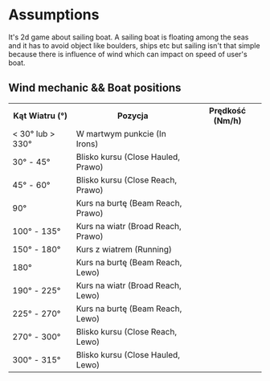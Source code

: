 # Assumptions
It's 2d game about sailing boat.
A sailing boat is floating among the seas and it has to avoid object like boulders, ships etc but sailing isn't that simple because there is influence of wind which can impact on speed of user's boat.
## Wind mechanic && Boat positions
<table>
  <tr>
    <th>Kąt Wiatru (°)</th>
    <th>Pozycja</th>
    <th>Prędkość (Nm/h)</th>
  </tr>
  <tr>
    <td>&lt; 30° lub &gt; 330°</td>
    <td>W martwym punkcie (In Irons)</td>
    <td></td>
  </tr>
  <tr>
    <td>30° - 45°</td>
    <td>Blisko kursu (Close Hauled, Prawo)</td>
    <td></td>
  </tr>
  <tr>
    <td>45° - 60°</td>
    <td>Blisko kursu (Close Reach, Prawo)</td>
    <td></td>
  </tr>
  <tr>
    <td>90°</td>
    <td>Kurs na burtę (Beam Reach, Prawo)</td>
    <td></td>
  </tr>
  <tr>
    <td>100° - 135°</td>
    <td>Kurs na wiatr (Broad Reach, Prawo)</td>
    <td></td>
  </tr>
  <tr>
    <td>150° - 180°</td>
    <td>Kurs z wiatrem (Running)</td>
    <td></td>
  </tr>
  <tr>
    <td>180°</td>
    <td>Kurs na burtę (Beam Reach, Lewo)</td>
    <td></td>
  </tr>
  <tr>
    <td>190° - 225°</td>
    <td>Kurs na wiatr (Broad Reach, Lewo)</td>
    <td></td>
  </tr>
  <tr>
    <td>225° - 270°</td>
    <td>Kurs na burtę (Beam Reach, Lewo)</td>
    <td></td>
  </tr>
  <tr>
    <td>270° - 300°</td>
    <td>Blisko kursu (Close Reach, Lewo)</td>
    <td></td>
  </tr>
  <tr>
    <td>300° - 315°</td>
    <td>Blisko kursu (Close Hauled, Lewo)</td>
    <td></td>
  </tr>
</table>



